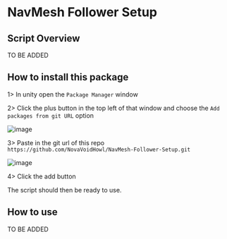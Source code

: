 # NavMesh Follower Setup

## Script Overview

TO BE ADDED

## How to install this package

1> In unity open the `Package Manager` window

2> Click the plus button in the top left of that window and choose the `Add packages from git URL` option

![image](https://github.com/NovaVoidHowl/Mesh-Bone-Rebind/assets/31048789/66eaec96-322e-46ac-811d-353f8209198c)

3> Paste in the git url of this repo `https://github.com/NovaVoidHowl/NavMesh-Follower-Setup.git`

![image](https://github.com/NovaVoidHowl/Mesh-Bone-Rebind/assets/31048789/de07970b-7649-4789-aa7b-fc2a00622551)

4> Click the add button

The script should then be ready to use.

## How to use

TO BE ADDED
